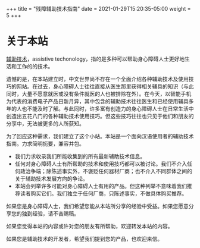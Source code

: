 +++
title = "残障辅助技术指南"
date = 2021-01-29T15:20:35-05:00
weight = 5
+++

# 关于本站

[辅助技术](https://www.who.int/zh/news-room/fact-sheets/detail/assistive-technology)，assistive techonology，指的是多种可以帮助身心障碍人士更好地生活和工作的的技术。

遗憾的是，在本站建立时，中文世界尚不存在一个全面介绍各种辅助技术及使用技巧的网站。在过去，身心障碍人士往往直接从医生那里获得相关辅具的知识（与此同时，大量不愿意就医或没有条件就医的人也被排除在外）。在今天，以智能手机为代表的消费电子产品日新月异，其中包含的辅助技术往往医生和已经使用辅具多年的人也不能及时了解。与此同时，许多富有创造力的身心障碍人士在日常生活中创造出五花八门的各种辅助技术使用技巧。但这些技巧往往也只见于他们和朋友的分享中，无法被更多的人所获知。

为了回应这种需求，我们建立了这个小站。本站是一个面向汉语使用者的辅助技术指南。力求简明扼要，兼容并包。

- 我们力求收录我们所能收集到的所有最新辅助技术信息。
- 任何对身心障碍人士有所帮助的技术和使用技巧都可以被讨论。我们不介入任何政治争端；除陈述事实外，不褒贬任何器材厂商；也不介入不同群体之间的关于辅助技术发展方向的争论。
- 本站会列举许多可能对身心障碍人士有用的产品。但这种列举不意味着我们推荐读者购买它们。我们独立于任何厂商，只陈述事实，不做具体购买推荐。

如果您是身心障碍人士，我们希望您能从本站所分享的经验中受益。如果您愿意分享您的独到经验，请不吝赐稿。

如果您觉得本站的内容或许对您的朋友有所帮助，欢迎转发本站的内容。

如果您是辅助技术的开发者，希望我们提到您的产品，也欢迎来信。
